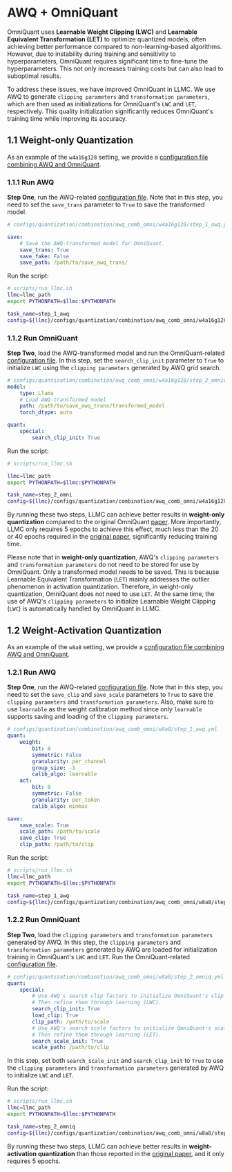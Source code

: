 
# AWQ + OmniQuant

OmniQuant uses **Learnable Weight Clipping (LWC)** and **Learnable Equivalent Transformation (LET)** to optimize quantized models, often achieving better performance compared to non-learning-based algorithms. However, due to instability during training and sensitivity to hyperparameters, OmniQuant requires significant time to fine-tune the hyperparameters. This not only increases training costs but can also lead to suboptimal results.

To address these issues, we have improved OmniQuant in LLMC. We use AWQ to generate `clipping parameters` and `transformation parameters`, which are then used as initializations for OmniQuant's `LWC` and `LET`, respectively. This quality initialization significantly reduces OmniQuant's training time while improving its accuracy.

## 1.1 Weight-only Quantization

As an example of the `w4a16g128` setting, we provide a [configuration file combining AWQ and OmniQuant](https://github.com/ModelTC/llmc/tree/main/configs/quantization/combination/awq_comb_omni/w4a16g128).

### 1.1.1 Run AWQ

**Step One**, run the AWQ-related [configuration file](https://github.com/ModelTC/llmc/tree/main/configs/quantization/combination/awq_comb_omni/w4a16g128/step_1_awq.yml). Note that in this step, you need to set the `save_trans` parameter to `True` to save the transformed model.

```yaml
# configs/quantization/combination/awq_comb_omni/w4a16g128/step_1_awq.yml

save:
    # Save the AWQ-transformed model for OmniQuant.
    save_trans: True
    save_fake: False
    save_path: /path/to/save_awq_trans/
```

Run the script:
```bash
# scripts/run_llmc.sh
llmc=llmc_path
export PYTHONPATH=$llmc:$PYTHONPATH

task_name=step_1_awq
config=${llmc}/configs/quantization/combination/awq_comb_omni/w4a16g128/step_1_awq.yml
```

### 1.1.2 Run OmniQuant

**Step Two**, load the AWQ-transformed model and run the OmniQuant-related [configuration file](https://github.com/ModelTC/llmc/tree/main/configs/quantization/combination/awq_comb_omni/w4a16g128/step_2_omniq.yml). In this step, set the `search_clip_init` parameter to `True` to initialize `LWC` using the `clipping parameters` generated by AWQ grid search.

```yaml
# configs/quantization/combination/awq_comb_omni/w4a16g128/step_2_omniq.yml
model:
    type: Llama
    # Load AWQ-transformed model
    path: /path/to/save_awq_trans/transformed_model
    torch_dtype: auto
```

```yaml
quant:
    special:
        search_clip_init: True
```

Run the script:
```bash
# scripts/run_llmc.sh

llmc=llmc_path
export PYTHONPATH=$llmc:$PYTHONPATH

task_name=step_2_omni
config=${llmc}/configs/quantization/combination/awq_comb_omni/w4a16g128/step_2_omniq.yml
```

By running these two steps, LLMC can achieve better results in **weight-only quantization** compared to the original OmniQuant [paper](https://arxiv.org/abs/2308.13137). More importantly, LLMC only requires 5 epochs to achieve this effect, much less than the 20 or 40 epochs required in the [original paper](https://arxiv.org/abs/2308.13137), significantly reducing training time.

Please note that in **weight-only quantization**, AWQ's `clipping parameters` and `transformation parameters` do not need to be stored for use by OmniQuant. Only a transformed model needs to be saved. This is because Learnable Equivalent Transformation (`LET`) mainly addresses the outlier phenomenon in activation quantization. Therefore, in weight-only quantization, OmniQuant does not need to use `LET`. At the same time, the use of AWQ's `clipping parameters` to initialize Learnable Weight Clipping (`LWC`) is automatically handled by OmniQuant in LLMC.

## 1.2 Weight-Activation Quantization

As an example of the `w8a8` setting, we provide a [configuration file combining AWQ and OmniQuant](https://github.com/ModelTC/llmc/tree/main/configs/quantization/combination/awq_comb_omni/w8a8).

### 1.2.1 Run AWQ


**Step One**, run the AWQ-related [configuration file](https://github.com/ModelTC/llmc/tree/main/configs/quantization/combination/awq_comb_omni/w8a8/step_1_awq.yml). Note that in this step, you need to set the `save_clip` and `save_scale` parameters to `True` to save the `clipping parameters` and `transformation parameters`. Also, make sure to use `learnable` as the weight calibration method since only `learnable` supports saving and loading of the `clipping parameters`.

```yaml
# configs/quantization/combination/awq_comb_omni/w8a8/step_1_awq.yml
quant:
    weight:
        bit: 8
        symmetric: False
        granularity: per_channel
        group_size: -1
        calib_algo: learnable
    act:
        bit: 8
        symmetric: False
        granularity: per_token
        calib_algo: minmax
```

```yaml
save:
    save_scale: True
    scale_path: /path/to/scale
    save_clip: True
    clip_path: /path/to/clip
```

Run the script:
```bash
# scripts/run_llmc.sh
llmc=llmc_path
export PYTHONPATH=$llmc:$PYTHONPATH

task_name=step_1_awq
config=${llmc}/configs/quantization/combination/awq_comb_omni/w8a8/step_1_awq.yml
```

### 1.2.2 Run OmniQuant

**Step Two**, load the `clipping parameters` and `transformation parameters` generated by AWQ. In this step, the `clipping parameters` and `transformation parameters` generated by AWQ are loaded for initialization training in OmniQuant's `LWC` and `LET`. Run the OmniQuant-related [configuration file](https://github.com/ModelTC/llmc/tree/main/configs/quantization/combination/awq_comb_omni/w8a8/step_2_omniq.yml).

```yaml
# configs/quantization/combination/awq_comb_omni/w8a8/step_2_omniq.yml
quant:
    special:
        # Use AWQ's search clip factors to initialize OmniQuant's clip factors,
        # Then refine them through learning (LWC).
        search_clip_init: True
        load_clip: True
        clip_path: /path/to/scale
        # Use AWQ's search scale factors to initialize OmniQuant's scale factors,
        # Then refine them through learning (LET).
        search_scale_init: True
        scale_path: /path/to/clip
```

In this step, set both `search_scale_init` and `search_clip_init` to `True` to use the `clipping parameters` and `transformation parameters` generated by AWQ to initialize `LWC` and `LET`.

Run the script:
```bash
# scripts/run_llmc.sh
llmc=llmc_path
export PYTHONPATH=$llmc:$PYTHONPATH

task_name=step_2_omniq
config=${llmc}/configs/quantization/combination/awq_comb_omni/w8a8/step_2_omniq.yml
```

By running these two steps, LLMC can achieve better results in **weight-activation quantization** than those reported in the [original paper](https://arxiv.org/abs/2308.13137), and it only requires 5 epochs.